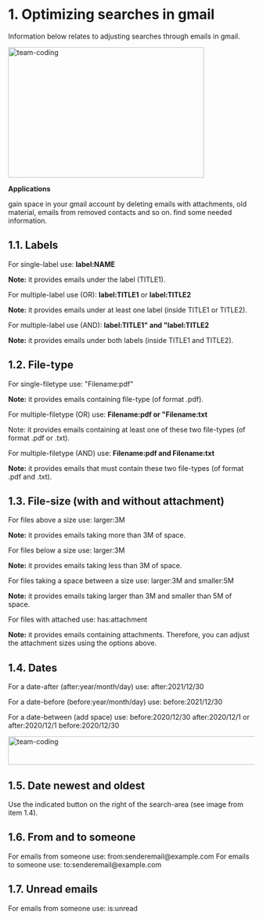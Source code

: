 <h1 align="left">1. Optimizing searches in gmail</h1>

Information below relates to adjusting searches through emails in gmail. 

<img align="center" src="https://upload.wikimedia.org/wikipedia/commons/thumb/8/86/Search-box_gmail_example.jpg/800px-Search-box_gmail_example.jpg" alt="team-coding" height="266" width="400" /></a>

<b>Applications</b>

gain space in your gmail account by deleting emails with attachments, old material, emails from removed contacts and so on. 
find some needed information.

<h2 align="left">1.1. Labels</h2>

For single-label use: <b>label:NAME</b>

<b>Note:</b> it provides emails under the label (TITLE1).

For multiple-label use (OR): <b>label:TITLE1</b> or <b>label:TITLE2</b>

<b>Note:</b> it provides emails under at least one label (inside TITLE1 or TITLE2).

For multiple-label use (AND): <b>label:TITLE1" and "label:TITLE2</b>

<b>Note:</b> it provides emails under both labels  (inside TITLE1 and TITLE2).

<h2 align="left">1.2. File-type</h2>

For single-filetype use: "Filename:pdf"

<b>Note:</b> it provides emails containing file-type (of format .pdf).

For multiple-filetype (OR) use: <b>Filename:pdf or "Filename:txt</b>

Note: it provides emails containing at least one of these two file-types (of format .pdf or .txt).

For multiple-filetype (AND) use: <b>Filename:pdf and Filename:txt</b>

<b>Note:</b> it provides emails that must contain these two file-types (of format .pdf and .txt).

<h2 align="left">1.3. File-size (with and without attachment)</h2>

For files above a size use: larger:3M

<b>Note:</b> it provides emails taking more than 3M of space.

For files below a size use: larger:3M

<b>Note:</b> it provides emails taking less than 3M of space.

For files taking a space between a size use: larger:3M and smaller:5M

<b>Note:</b> it provides emails taking larger than 3M and smaller than 5M of space.

For files with attached use: has:attachment

<b>Note:</b> it provides emails containing attachments. Therefore, you can adjust the attachment sizes using the options above.

<h2 align="left">1.4. Dates</h2>

For a date-after (after:year/month/day) use: after:2021/12/30

For a date-before (before:year/month/day) use: before:2021/12/30

For a date-between (add space) use: before:2020/12/30 after:2020/12/1 or after:2020/12/1 before:2020/12/30 

<img align="center" src="https://upload.wikimedia.org/wikipedia/commons/thumb/d/dc/Search_emails_between_a_period_in_gmail.jpg/800px-Search_emails_between_a_period_in_gmail.jpg" alt="team-coding" height="58" width="800" /></a>

<h2 align="left">1.5. Date newest and oldest</h2>
Use the indicated button on the right of the search-area (see image from item 1.4).

<h2 align="left">1.6. From and to someone</h2>
For emails from someone use: from:senderemail@example.com
For emails to someone use: to:senderemail@example.com 

<h2 align="left">1.7. Unread emails</h2>
For emails from someone use: is:unread
